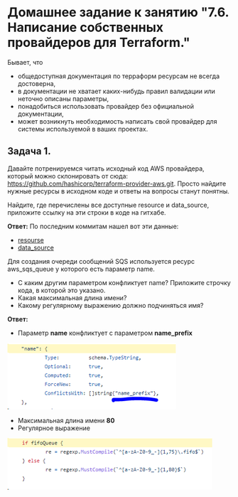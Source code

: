 # Домашнее задание к занятию "7.6. Написание собственных провайдеров для Terraform."
Бывает, что

- общедоступная документация по терраформ ресурсам не всегда достоверна,
- в документации не хватает каких-нибудь правил валидации или неточно описаны параметры,
- понадобиться использовать провайдер без официальной документации,
- может возникнуть необходимость написать свой провайдер для системы используемой в ваших проектах.

## Задача 1.
Давайте потренируемся читать исходный код AWS провайдера, который можно склонировать от сюда: https://github.com/hashicorp/terraform-provider-aws.git. Просто найдите нужные ресурсы в исходном коде и ответы на вопросы станут понятны.

Найдите, где перечислены все доступные resource и data_source, приложите ссылку на эти строки в коде на гитхабе.

**Ответ:** По последним коммитам нашел вот эти данные:

- [resourse](https://github.com/hashicorp/terraform-provider-aws/blob/8ed579596823be7604461c75ad564c83bf3b6c69/internal/provider/provider.go#L754)
- [data_source](https://github.com/hashicorp/terraform-provider-aws/blob/8ed579596823be7604461c75ad564c83bf3b6c69/internal/provider/provider.go#L346)

Для создания очереди сообщений SQS используется ресурс aws_sqs_queue у которого есть параметр name.
- С каким другим параметром конфликтует name? Приложите строчку кода, в которой это указано.
- Какая максимальная длина имени?
- Какому регулярному выражению должно подчиняться имя?

**Ответ:**
- Параметр **name** конфликтует с параметром **name_prefix**

![img_2.png](img_2.png)

- Максимальная длина имени **80**
- Регулярное выражение

![img_3.png](img_3.png)
